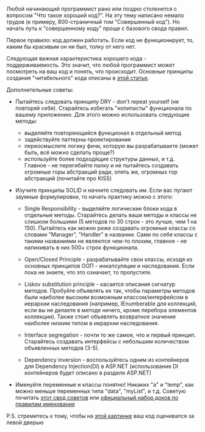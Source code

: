 Любой начинающий программист рано или поздно столкнется с вопросом "Что такое хороший код?". На эту тему написано немало трудов \(к примеру, 800-страничный том "Совершенный код"\). Но начать путь к "совершенному коду" проще с базового свода правил.

Первое правило: код должен работать. Если код не функционирует, то, каким бы красивым он ни был, толку от него нет.

Следующая важная характеристика хорошего кода - поддерживаемость. Это значит, что любой программист может посмотреть на ваш код и понять, что происходит. Основные принципы создания "читабельного" кода описаны в [этой статье](https://habrahabr.ru/post/206868/).

Дополнительные советы:

* Пытайтесь следовать принципу DRY - don't repeat yourself \(не повторяй себя\). Старайтесь избегать "копипасты" функционала по вашему приложению. Для этого можно использовать следующие методы:

  * выделяйте повторяющийся функционал в отдельный метод  
  * задействуйте паттерны проектирования  
  * переосмыслите логику фичи, которую вы разрабатываете \(может быть, всё можно сделать проще?\)  
  * используйте более подходящие структуры данных, и т.д.   
    Главное - не перегибайте палку и не пытайтесь создавать огромные горы абстракций ради, опять же, огромных гор абстракций \(почитайте про KISS\)

* Изучите принципы SOLID и начните следовать им. Если вас пугают заумные формулировки, то начать практику можно с этого:

  * Single Responsibility - выделяйте логические блоки кода в отдельные методы. Старайтесь делать ваши методы и классы не слишком большими \(5 методов по 30 строк - это лучше, чем 1 на 150\). Пытайтесь как можно реже создавать огромные классы со словами "Manager", "Handler" в названии. Сами по себе классы с такими названиями не являются чем-то плохим, главное - не напихивать в них 500+ строк функционала.

  * Open/Closed Principle - разрабатывайте свои классы, исходя из основных принципов ООП - инкапсуляции и наследования. Если пока не знаете, что это означает, то пропустите.

  * Liskov substitution principle - касается описания сигнатур методов. Пробуйте объявлять их так, чтобы параметры методов были наиболее высоким возможным классом/интерфейсом в иерархии наследования \(например, IEnumberable для коллекций, если вы не делаете в методе ничего, кроме перебора элементов коллекции\). Также стоит объявлять возвратное значение наиболее низким типом в иерархии наследования.

  * Interface segregation - почти то же самое, что и первый принцип. Старайтесь создавать интерфейсы с небольшим  количеством объявленных методов \(3-5\).

  * Dependency inversion - воспользуйтесь одним из контейнеров для Dependency Injection\(DI\) в ASP.NET \(использование DI контейнеров будет описано в разделе ASP.NET\)

* Именуйте переменные и классы понятно! Никаких "a" и "temp", как можно меньше переменных типа "data",  "myList", и т.д. Советую почитать [этот свод советов](https://docs.microsoft.com/en-us/dotnet/csharp/programming-guide/inside-a-program/coding-conventions) или [официальный набор доков по правилам именования](https://msdn.microsoft.com/ru-ru/library/ms229002.aspx)

P.S. стремитесь к тому, чтобы на [этой картинке](http://www.osnews.com/images/comics/wtfm.jpg) ваш код оценивался за левой дверью

